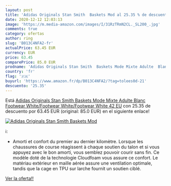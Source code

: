 ```yaml
---
layout: post
title: 'Adidas Originals Stan Smith  Baskets Mod al 25.35 % de descuento'
date: 2020-12-12 12:03:13
image: 'https://m.media-amazon.com/images/I/31RzTRmN2CL._SL200_.jpg'
comments: true
category: ofertas
author: ring
slug: 'B013C4NFA2-fr'
actualPrice: 63.45 EUR
currency: EUR
price: 63.45
comparePrice: 85.0 EUR
prodname: 'Adidas Originals Stan Smith  Baskets Mode Mixte Adulte  Blanc  Footwear White/Footwear White/Footwear White   42 EU'
country: 'fr'
flag: '🇫🇷'
buyurl: 'https://www.amazon.fr/dp/B013C4NFA2/?tag=tolees0d-21'
descuento: '25.35'
---
```


Está [Adidas Originals Stan Smith  Baskets Mode Mixte Adulte  Blanc  Footwear White/Footwear White/Footwear White   42 EU](https://www.amazon.fr/dp/B013C4NFA2/?tag=tolees0d-21) con 25.35 de descuento por 63.45 EUR (original: 85.0 EUR) en el siguiente enlace!

[![Adidas Originals Stan Smith  Baskets Mod](https://m.media-amazon.com/images/I/31RzTRmN2CL._SL200_.jpg)](https://www.amazon.fr/dp/B013C4NFA2/?tag=tolees0d-21)

ℹ️:

- Amorti et confort du premier au dernier kilomètre. Lorsque les chaussures de course réagissent à chaque soutien du talon et si vous appuyez avec le bon amorti, vous semblez pouvoir courir sans fin. Ce modèle doté de la technologie Cloudfoam vous assure ce confort. Le matériau extérieur en maille aérée assure une ventilation optimale, tandis que la cage en TPU sur larche fournit un soutien ciblé.

[Ver la oferta!!](https://www.amazon.fr/dp/B013C4NFA2/?tag=tolees0d-21)
